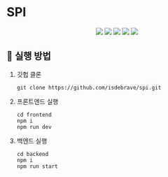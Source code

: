 # SPI

<div align=center>
  <img src="https://img.shields.io/badge/typescript-3178C6?style=for-the-badge&logo=typescript&logoColor=white">
<img src="https://img.shields.io/badge/react-61DAFB?style=for-the-badge&logo=react&logoColor=black">
  <img src="https://img.shields.io/badge/tailwind css-06B6D4?style=for-the-badge&logo=tailwind css&logoColor=white">
  <img src="https://img.shields.io/badge/vite-646CFF?style=for-the-badge&logo=vite&logoColor=white">
  <img src="https://img.shields.io/badge/json web tokens-000000?style=for-the-badge&logo=jsonwebtokens&logoColor=white">
</div>

## 📌 실행 방법

1. 깃헙 클론
   ```
   git clone https://github.com/isdebrave/spi.git
   ```
2. 프론트엔드 실행
   ```
   cd frontend
   npm i
   npm run dev
   ```
3. 백엔드 실행
   ```
   cd backend
   npm i
   npm run start
   ```
